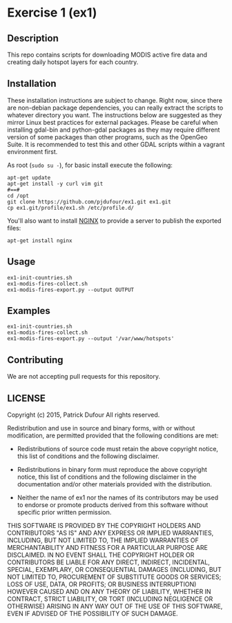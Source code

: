 Exercise 1 (ex1)
================

## Description

This repo contains scripts for downloading MODIS active fire data and creating daily hotspot layers for each country.

## Installation

These installation instructions are subject to change.  Right now, since there are non-debian package dependencies, you can really extract the scripts to whatever directory you want.  The instructions below are suggested as they mirror Linux best practices for external packages.  Please be careful when installing gdal-bin and python-gdal packages as they may require different version of some packages than other programs, such as the OpenGeo Suite.  It is recommended to test this and other GDAL scripts within a vagrant environment first.

As root (`sudo su -`), for basic install execute the following:

```
apt-get update
apt-get install -y curl vim git
#==#
cd /opt
git clone https://github.com/pjdufour/ex1.git ex1.git
cp ex1.git/profile/ex1.sh /etc/profile.d/
```

You'll also want to install [NGINX](http://nginx.org/) to provide a server to publish the exported files:

```
apt-get install nginx
```

## Usage

```Shell
ex1-init-countries.sh 
ex1-modis-fires-collect.sh
ex1-modis-fires-export.py --output OUTPUT 
```

## Examples

```Shell
ex1-init-countries.sh
ex1-modis-fires-collect.sh
ex1-modis-fires-export.py --output '/var/www/hotspots'
```

## Contributing

We are not accepting pull requests for this repository.

## LICENSE

Copyright (c) 2015, Patrick Dufour
All rights reserved.

Redistribution and use in source and binary forms, with or without
modification, are permitted provided that the following conditions are met:

* Redistributions of source code must retain the above copyright notice, this
  list of conditions and the following disclaimer.

* Redistributions in binary form must reproduce the above copyright notice,
  this list of conditions and the following disclaimer in the documentation
  and/or other materials provided with the distribution.

* Neither the name of ex1 nor the names of its
  contributors may be used to endorse or promote products derived from
  this software without specific prior written permission.

THIS SOFTWARE IS PROVIDED BY THE COPYRIGHT HOLDERS AND CONTRIBUTORS "AS IS"
AND ANY EXPRESS OR IMPLIED WARRANTIES, INCLUDING, BUT NOT LIMITED TO, THE
IMPLIED WARRANTIES OF MERCHANTABILITY AND FITNESS FOR A PARTICULAR PURPOSE ARE
DISCLAIMED. IN NO EVENT SHALL THE COPYRIGHT HOLDER OR CONTRIBUTORS BE LIABLE
FOR ANY DIRECT, INDIRECT, INCIDENTAL, SPECIAL, EXEMPLARY, OR CONSEQUENTIAL
DAMAGES (INCLUDING, BUT NOT LIMITED TO, PROCUREMENT OF SUBSTITUTE GOODS OR
SERVICES; LOSS OF USE, DATA, OR PROFITS; OR BUSINESS INTERRUPTION) HOWEVER
CAUSED AND ON ANY THEORY OF LIABILITY, WHETHER IN CONTRACT, STRICT LIABILITY,
OR TORT (INCLUDING NEGLIGENCE OR OTHERWISE) ARISING IN ANY WAY OUT OF THE USE
OF THIS SOFTWARE, EVEN IF ADVISED OF THE POSSIBILITY OF SUCH DAMAGE.
